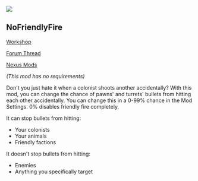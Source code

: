 ![](https://raw.githubusercontent.com/WilliamVenner/RimWorld-NoFriendlyFire/master/About/Preview.png)

## NoFriendlyFire

[Workshop](http://steamcommunity.com/sharedfiles/filedetails/?id=1013648397)

[Forum Thread](https://ludeon.com/forums/index.php?topic=34414)

[Nexus Mods](http://www.nexusmods.com/rimworld/mods/197/)

_(This mod has no requirements)_

Don't you just hate it when a colonist shoots another accidentally?
With this mod, you can change the chance of pawns' and turrets' bullets from hitting each other accidentally.
You can change this in a 0-99% chance in the Mod Settings. 0% disables friendly fire completely.

It can stop bullets from hitting:

* Your colonists
* Your animals
* Friendly factions

It doesn't stop bullets from hitting:

* Enemies
* Anything you specifically target
